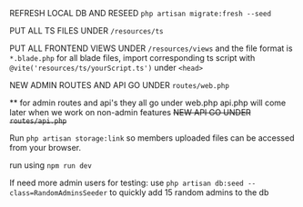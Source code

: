 REFRESH LOCAL DB AND RESEED `php artisan migrate:fresh --seed`

PUT ALL TS FILES UNDER `/resources/ts`

PUT ALL FRONTEND VIEWS UNDER `/resources/views` and the file format is `*.blade.php`
for all blade files, import corresponding ts script with `@vite('resources/ts/yourScript.ts')` under `<head>`

NEW ADMIN ROUTES AND API GO UNDER `routes/web.php`

** for admin routes and api's they all go under web.php
api.php will come later when we work on non-admin features
~~NEW API GO UNDER `routes/api.php`~~

Run `php artisan storage:link` so members uploaded files can be accessed from your browser.

run using `npm run dev`


If need more admin users for testing: use `php artisan db:seed --class=RandomAdminsSeeder` to quickly add 15 random admins to the db